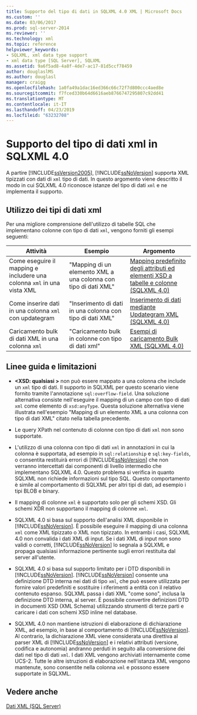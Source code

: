 ```yaml
---
title: Supporto del tipo di dati in SQLXML 4.0 XML | Microsoft Docs
ms.custom: ''
ms.date: 03/06/2017
ms.prod: sql-server-2014
ms.reviewer: ''
ms.technology: xml
ms.topic: reference
helpviewer_keywords:
- SQLXML, xml data type support
- xml data type [SQL Server], SQLXML
ms.assetid: 9a6f5ad8-4a8f-4de7-ac17-81d5ccf78459
author: douglaslMS
ms.author: douglasl
manager: craigg
ms.openlocfilehash: 1a0fa49a1dac16ed366c66c72f7d800ccc4aed8e
ms.sourcegitcommit: f7fced330b64d6616aeb8766747295807c92dd41
ms.translationtype: MT
ms.contentlocale: it-IT
ms.lasthandoff: 04/23/2019
ms.locfileid: "63232708"
---
```

# <a name="xml-data-type-support-in-sqlxml-40"></a>Supporto del tipo di dati xml in SQLXML 4.0
  A partire [!INCLUDE[ssVersion2005](../../includes/ssversion2005-md.md)], [!INCLUDE[ssNoVersion](../../includes/ssnoversion-md.md)] supporta XML tipizzati con dati di `xml` tipo di dati. In questo argomento viene descritto il modo in cui SQLXML 4.0 riconosce istanze del tipo di dati `xml` e ne implementa il supporto.  
  
## <a name="working-with-xml-data-types"></a>Utilizzo dei tipi di dati xml  
 Per una migliore comprensione dell'utilizzo di tabelle SQL che implementano colonne con tipo di dati `xml`, vengono forniti gli esempi seguenti:  
  
|Attività|Esempio|Argomento|  
|----------|-------------|-----------|  
|Come eseguire il mapping e includere una colonna `xml` in una vista XML|"Mapping di un elemento XML a una colonna con tipo di dati XML"|[Mapping predefinito degli attributi ed elementi XSD a tabelle e colonne &#40;SQLXML 4.0&#41;](../sqlxml-annotated-xsd-schemas-using/default-mapping-of-xsd-elements-and-attributes-to-tables-and-columns-sqlxml-4-0.md)|  
|Come inserire dati in una colonna `xml` con updategram|"Inserimento di dati in una colonna con tipo di dati XML"|[Inserimento di dati mediante Updategram XML &#40;SQLXML 4.0&#41;](../sqlxml-annotated-xsd-schemas-xpath-queries/updategrams/inserting-data-using-xml-updategrams-sqlxml-4-0.md)|  
|Caricamento bulk di dati XML in una colonna `xml`|"Caricamento bulk in colonne con tipo di dati xml"|[Esempi di caricamento Bulk XML &#40;SQLXML 4.0&#41;](../sqlxml-annotated-xsd-schemas-xpath-queries/bulk-load-xml/xml-bulk-load-examples-sqlxml-4-0.md)|  
  
## <a name="guidelines-and-limitations"></a>Linee guida e limitazioni  
  
-   **\<XSD: qualsiasi >** non può essere mappato a una colonna che include un `xml` tipo di dati. Il supporto in SQLXML per questo scenario viene fornito tramite l'annotazione `sql:overflow-field`. Una soluzione alternativa consiste nell'eseguire il mapping di un campo con tipo di dati `xml` come elemento di `xsd:anyType`. Questa soluzione alternativa viene illustrata nell'esempio "Mapping di un elemento XML a una colonna con tipo di dati XML" citato nella tabella precedente.  
  
-   Le query XPath nel contenuto di colonne con tipo di dati `xml` non sono supportate.  
  
-   L'utilizzo di una colonna con tipo di dati `xml` in annotazioni in cui la colonna è supportata, ad esempio in `sql:relationship` e `sql:key-fields`, o consentita restituirà errori di [!INCLUDE[ssNoVersion](../../includes/ssnoversion-md.md)] che non verranno intercettati dai componenti di livello intermedio che implementano SQLXML 4.0. Questo problema si verifica in quanto SQLXML non richiede informazioni sul tipo SQL. Questo comportamento è simile al comportamento di SQLXML per altri tipi di dati, ad esempio i tipi BLOB e binary.  
  
-   Il mapping di colonne `xml` è supportato solo per gli schemi XSD. Gli schemi XDR non supportano il mapping di colonne `xml`.  
  
-   SQLXML 4.0 si basa sul supporto dell'analisi XML disponibile in [!INCLUDE[ssNoVersion](../../includes/ssnoversion-md.md)]. È possibile eseguire il mapping di una colonna `xml` come XML tipizzato o XML non tipizzato. In entrambi i casi, SQLXML 4.0 non convalida i dati XML di input.  Se i dati XML di input non sono validi o corretti, [!INCLUDE[ssNoVersion](../../includes/ssnoversion-md.md)] lo segnala a SQLXML e propaga qualsiasi informazione pertinente sugli errori restituita dal server all'utente.  
  
-   SQLXML 4.0 si basa sul supporto limitato per i DTD disponibili in [!INCLUDE[ssNoVersion](../../includes/ssnoversion-md.md)]. [!INCLUDE[ssNoVersion](../../includes/ssnoversion-md.md)] consente una definizione DTD interna nei dati di tipo `xml`, che può essere utilizzata per fornire valori predefiniti e sostituire i riferimenti a entità con il relativo contenuto espanso. SQLXML passa i dati XML "come sono", inclusa la definizione DTD interna, al server. È possibile convertire definizioni DTD in documenti XSD (XML Schema) utilizzando strumenti di terze parti e caricare i dati con schemi XSD inline nel database.  
  
-   SQLXML 4.0 non mantiene istruzioni di elaborazione di dichiarazione XML, ad esempio, in base al comportamento di [!INCLUDE[ssNoVersion](../../includes/ssnoversion-md.md)]. Al contrario, la dichiarazione XML viene considerata una direttiva al parser XML di [!INCLUDE[ssNoVersion](../../includes/ssnoversion-md.md)] e i relativi attributi (versione, codifica e autonomia) andranno perduti in seguito alla conversione dei dati nel tipo di dati `xml`. I dati XML vengono archiviati internamente come UCS-2. Tutte le altre istruzioni di elaborazione nell'istanza XML vengono mantenute, sono consentite nella colonna `xml` e possono essere supportate in SQLXML.  
  
## <a name="see-also"></a>Vedere anche  
 [Dati XML &#40;SQL Server&#41;](../xml/xml-data-sql-server.md)  
  
  
